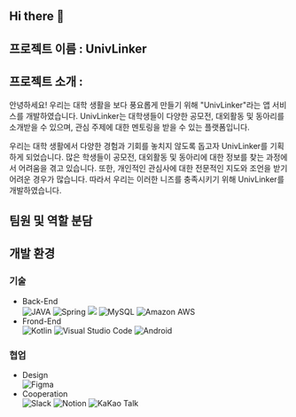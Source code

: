 ## Hi there 👋

## 프로젝트 이름 : UnivLinker


## 프로젝트 소개 :
안녕하세요! 우리는 대학 생활을 보다 풍요롭게 만들기 위해 "UnivLinker"라는 앱 서비스를 개발하였습니다. UnivLinker는 대학생들이 다양한 공모전, 대외활동 및 동아리를 소개받을 수 있으며, 관심 주제에 대한 멘토링을 받을 수 있는 플랫폼입니다.

우리는 대학 생활에서 다양한 경험과 기회를 놓치지 않도록 돕고자 UnivLinker를 기획하게 되었습니다. 많은 학생들이 공모전, 대외활동 및 동아리에 대한 정보를 찾는 과정에서 어려움을 겪고 있습니다. 또한, 개인적인 관심사에 대한 전문적인 지도와 조언을 받기 어려운 경우가 많습니다. 따라서 우리는 이러한 니즈를 충족시키기 위해 UnivLinker를 개발하였습니다.




## 팀원 및 역할 분담


## 개발 환경

### 기술


- Back-End<br>
   <img alt="JAVA" src ="https://img.shields.io/badge/JAVA-C9284D.svg?&style=for-the-badge&logo=java&logoColor=white"/></a> <img alt="Spring" src ="https://img.shields.io/badge/Spring-6DB33F.svg?style=for-the-badge&logo=Spring&logoColor=white"/> <img src="https://img.shields.io/badge/spring boot-6DB33F?style=for-the-badge&logo=spring boot&logoColor=white"> <img alt=" MySQL" src ="https://img.shields.io/badge/MySQL-003545.svg?&style=for-the-badge&logo=MySQL&logoColor=white"/> <img alt="Amazon AWS" src ="https://img.shields.io/badge/Amazon AWS-FF9900.svg?&style=for-the-badge&logo=Amazon AWS&logoColor=white"/>
- Frond-End<br>
   <img alt="Kotlin" src ="https://img.shields.io/badge/Kotlin-7F52FF?&style=for-the-badge&logo=Kotlin&logoColor=white"/>  <img alt="Visual Studio Code" src ="https://img.shields.io/badge/Android Studio-3DDC84?&style=for-the-badge&logo=Android Studio&logoColor=white"/>  <img alt="Android" src ="https://img.shields.io/badge/Android-3DDC84?&style=for-the-badge&logo=Android&logoColor=white"/>


### 협업

- Design<br>
   <img alt="Figma" src ="https://img.shields.io/badge/Figma-F24E1E?&style=for-the-badge&logo=Figma&logoColor=white"/>
- Cooperation <br>
    <img alt="Slack" src ="https://img.shields.io/badge/Slack-4A154B?&style=for-the-badge&logo=Slack&logoColor=white"/>  <img alt="Notion" src ="https://img.shields.io/badge/Notion-000000?&style=for-the-badge&logo=KakaoTalk&logoColor=white"/> <img alt="KaKao Talk" src ="https://img.shields.io/badge/KakaoTalk-FFCD00?&style=for-the-badge&logo=KakaoTalk&logoColor=white"/>

###
